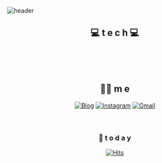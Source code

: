<!--
**tjdrms/tjdrms** is a ✨ _special_ ✨ repository because its `README.md` (this file) appears on your GitHub profile.

Here are some ideas to get you started:

- 🔭 I’m currently working on ...
- 🌱 I’m currently learning ...
- 👯 I’m looking to collaborate on ...
- 🤔 I’m looking for help with ...
- 💬 Ask me about ...
- 📫 How to reach me: ...
- 😄 Pronouns: ...
- ⚡ Fun fact: ...
-->

![header](https://capsule-render.vercel.app/api?type=cylinder&color=auto&height=300&section=header&text=최성근&desc=Mobile%20App%20Dev.&descSize=20&fontSize=60&animation=fadeIn&descAlignY=68)

<div align=center>

## 💻 t e c h 💻
<br><br><br>

## 🙋‍♂️ m e 
[![Blog](https://img.shields.io/badge/Velog-EA4335?style=flat-square&logo=Velog&logoColor=white)](https://velog.io/@tjdrms0116) [![Instagram](https://img.shields.io/badge/Instagram-EA4335?style=flat-square&logo=Instagram&logoColor=white)](https://www.instagram.com/seong_kun0116/?hl=ko) [![Gmail](https://img.shields.io/badge/Gmail-EA4335?style=flat-square&logo=Gmail&logoColor=white)](mailto:tjdrms01169831@gmail.com)
<br><br><br>


### 💌 t o d a y 

[![Hits](https://hits.seeyoufarm.com/api/count/incr/badge.svg?url=https%3A%2F%2Fgithub.com%2Ftjdrms&count_bg=%2379C83D&title_bg=%23ED0808&icon=&icon_color=%23E7E7E7&title=hits&edge_flat=false)](https://hits.seeyoufarm.com)
<br><br><br><br><br>

</div>

